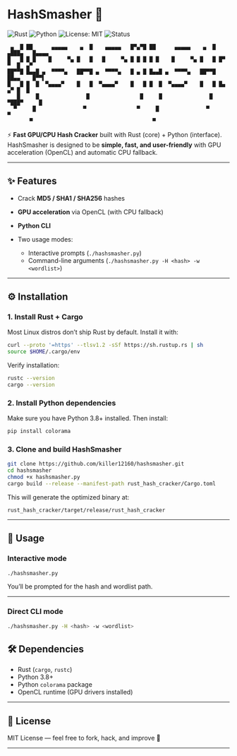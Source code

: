# HashSmasher 🔨

![Rust](https://img.shields.io/badge/Rust-000000?style=for-the-badge\&logo=rust\&logoColor=white)
![Python](https://img.shields.io/badge/Python-3776AB?style=for-the-badge\&logo=python\&logoColor=white)
![License: MIT](https://img.shields.io/badge/License-MIT-green?style=for-the-badge)
![Status](https://img.shields.io/badge/Status-Active-success?style=for-the-badge)

```
 ▄  █ ██      ▄▄▄▄▄    ▄  █    ▄▄▄▄▄   █▀▄▀█ ██      ▄▄▄▄▄    ▄  █ ▄███▄   █▄▄▄▄ 
█   █ █ █    █     ▀▄ █   █   █     ▀▄ █ █ █ █ █    █     ▀▄ █   █ █▀   ▀  █  ▄▀ 
██▀▀█ █▄▄█ ▄  ▀▀▀▀▄   ██▀▀█ ▄  ▀▀▀▀▄   █ ▄ █ █▄▄█ ▄  ▀▀▀▀▄   ██▀▀█ ██▄▄    █▀▀▌  
█   █ █  █  ▀▄▄▄▄▀    █   █  ▀▄▄▄▄▀    █   █ █  █  ▀▄▄▄▄▀    █   █ █▄   ▄▀ █  █  
   █     █               █                █     █               █  ▀███▀     █   
  ▀     █               ▀                ▀     █               ▀            ▀    
       ▀                                      ▀                                                               
```

⚡ **Fast GPU/CPU Hash Cracker** built with Rust (core) + Python (interface).
HashSmasher is designed to be **simple, fast, and user-friendly** with GPU acceleration (OpenCL) and automatic CPU fallback.

---

## ✨ Features

* Crack **MD5 / SHA1 / SHA256** hashes
* **GPU acceleration** via OpenCL (with CPU fallback)
* **Python CLI**
* Two usage modes:

  * Interactive prompts (`./hashsmasher.py`)
  * Command-line arguments (`./hashsmasher.py -H <hash> -w <wordlist>`)

---

## ⚙️ Installation

### 1. Install Rust + Cargo

Most Linux distros don’t ship Rust by default. Install it with:

```bash
curl --proto '=https' --tlsv1.2 -sSf https://sh.rustup.rs | sh
source $HOME/.cargo/env
```

Verify installation:

```bash
rustc --version
cargo --version
```

### 2. Install Python dependencies

Make sure you have Python 3.8+ installed. Then install:

```bash
pip install colorama
```

### 3. Clone and build HashSmasher

```bash
git clone https://github.com/killer12160/hashsmasher.git
cd hashsmasher
chmod +x hashsmasher.py
cargo build --release --manifest-path rust_hash_cracker/Cargo.toml
```

This will generate the optimized binary at:

```
rust_hash_cracker/target/release/rust_hash_cracker
```

---

## 🚀 Usage

### Interactive mode

```bash
./hashsmasher.py
```

You’ll be prompted for the hash and wordlist path.

---

### Direct CLI mode

```bash
./hashsmasher.py -H <hash> -w <wordlist>
```



## 🛠 Dependencies

* Rust (`cargo`, `rustc`)
* Python 3.8+
* Python `colorama` package
* OpenCL runtime (GPU drivers installed)

---

## 📝 License

MIT License — feel free to fork, hack, and improve 🚀

---
